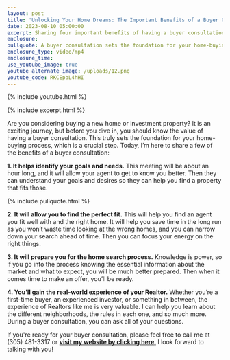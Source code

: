 ```yaml
---
layout: post
title: 'Unlocking Your Home Dreams: The Important Benefits of a Buyer Consultation'
date: 2023-08-10 05:00:00
excerpt: Sharing four important benefits of having a buyer consultation.
enclosure:
pullquote: A buyer consultation sets the foundation for your home-buying process.
enclosure_type: video/mp4
enclosure_time:
use_youtube_image: true
youtube_alternate_image: /uploads/12.png
youtube_code: RKCEpbL4hHI
---
```

{% include youtube.html %}

{% include excerpt.html %}

Are you considering buying a new home or investment property? It is an exciting journey, but before you dive in, you should know the value of having a buyer consultation. This truly sets the foundation for your home-buying process, which is a crucial step. Today, I’m here to share a few of the benefits of a buyer consultation:&nbsp;

**1\. It helps identify your goals and needs.** This meeting will be about an hour long, and it will allow your agent to get to know you better. Then they can understand your goals and desires so they can help you find a property that fits those.

{% include pullquote.html %}

**2\. It will allow you to find the perfect fit.** This will help you find an agent you fit well with and the right home. It will help you save time in the long run as you won’t waste time looking at the wrong homes, and you can narrow down your search ahead of time. Then you can focus your energy on the right things.&nbsp;

**3\. It will prepare you for the home search process.** Knowledge is power, so if you go into the process knowing the essential information about the market and what to expect, you will be much better prepared. Then when it comes time to make an offer, you’ll be ready.&nbsp;

**4\. You’ll gain the real-world experience of your Realtor.** Whether you’re a first-time buyer, an experienced investor, or something in between, the experience of Realtors like me is very valuable. I can help you learn about the different neighborhoods, the rules in each one, and so much more. During a buyer consultation, you can ask all of your questions.&nbsp;

If you're ready for your buyer consultation, please feel free to call me at (305) 481-3317 or [**visit my website by clicking here**.](https://www.searchfloridakeyshomes.com/) I look forward to talking with you!